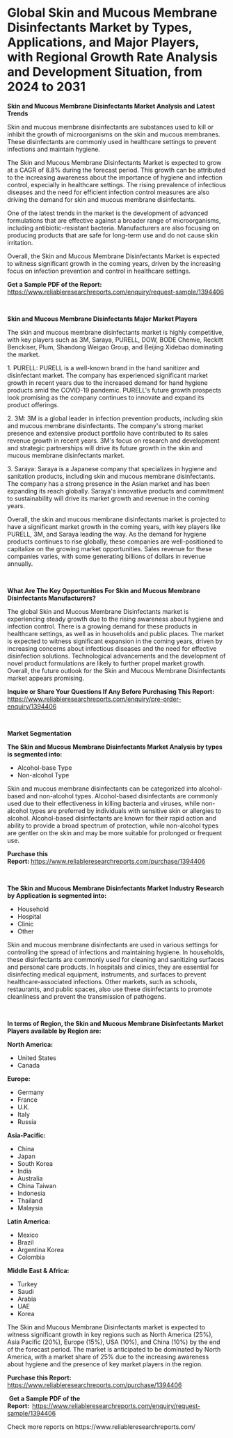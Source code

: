 <p><h1>Global Skin and Mucous Membrane Disinfectants Market by Types, Applications, and Major Players, with Regional Growth Rate Analysis and Development Situation, from 2024 to 2031</h1></p><p><strong>Skin and Mucous Membrane Disinfectants Market Analysis and Latest Trends</strong></p>
<p><p>Skin and mucous membrane disinfectants are substances used to kill or inhibit the growth of microorganisms on the skin and mucous membranes. These disinfectants are commonly used in healthcare settings to prevent infections and maintain hygiene.</p><p>The Skin and Mucous Membrane Disinfectants Market is expected to grow at a CAGR of 8.8% during the forecast period. This growth can be attributed to the increasing awareness about the importance of hygiene and infection control, especially in healthcare settings. The rising prevalence of infectious diseases and the need for efficient infection control measures are also driving the demand for skin and mucous membrane disinfectants.</p><p>One of the latest trends in the market is the development of advanced formulations that are effective against a broader range of microorganisms, including antibiotic-resistant bacteria. Manufacturers are also focusing on producing products that are safe for long-term use and do not cause skin irritation.</p><p>Overall, the Skin and Mucous Membrane Disinfectants Market is expected to witness significant growth in the coming years, driven by the increasing focus on infection prevention and control in healthcare settings.</p></p>
<p><strong>Get a Sample PDF of the Report:&nbsp;</strong> <a href="https://www.reliableresearchreports.com/enquiry/request-sample/1394406">https://www.reliableresearchreports.com/enquiry/request-sample/1394406</a></p>
<p>&nbsp;</p>
<p><strong>Skin and Mucous Membrane Disinfectants Major Market Players</strong></p>
<p><p>The skin and mucous membrane disinfectants market is highly competitive, with key players such as 3M, Saraya, PURELL, DOW, BODE Chemie, Reckitt Benckiser, Plum, Shandong Weigao Group, and Beijing Xidebao dominating the market.</p><p>1. PURELL: PURELL is a well-known brand in the hand sanitizer and disinfectant market. The company has experienced significant market growth in recent years due to the increased demand for hand hygiene products amid the COVID-19 pandemic. PURELL's future growth prospects look promising as the company continues to innovate and expand its product offerings.</p><p>2. 3M: 3M is a global leader in infection prevention products, including skin and mucous membrane disinfectants. The company's strong market presence and extensive product portfolio have contributed to its sales revenue growth in recent years. 3M's focus on research and development and strategic partnerships will drive its future growth in the skin and mucous membrane disinfectants market.</p><p>3. Saraya: Saraya is a Japanese company that specializes in hygiene and sanitation products, including skin and mucous membrane disinfectants. The company has a strong presence in the Asian market and has been expanding its reach globally. Saraya's innovative products and commitment to sustainability will drive its market growth and revenue in the coming years.</p><p>Overall, the skin and mucous membrane disinfectants market is projected to have a significant market growth in the coming years, with key players like PURELL, 3M, and Saraya leading the way. As the demand for hygiene products continues to rise globally, these companies are well-positioned to capitalize on the growing market opportunities. Sales revenue for these companies varies, with some generating billions of dollars in revenue annually.</p></p>
<p>&nbsp;</p>
<p><strong>What Are The Key Opportunities For Skin and Mucous Membrane Disinfectants Manufacturers?</strong></p>
<p><p>The global Skin and Mucous Membrane Disinfectants market is experiencing steady growth due to the rising awareness about hygiene and infection control. There is a growing demand for these products in healthcare settings, as well as in households and public places. The market is expected to witness significant expansion in the coming years, driven by increasing concerns about infectious diseases and the need for effective disinfection solutions. Technological advancements and the development of novel product formulations are likely to further propel market growth. Overall, the future outlook for the Skin and Mucous Membrane Disinfectants market appears promising.</p></p>
<p><strong>Inquire or Share Your Questions If Any Before Purchasing This Report:</strong> <a href="https://www.reliableresearchreports.com/enquiry/pre-order-enquiry/1394406">https://www.reliableresearchreports.com/enquiry/pre-order-enquiry/1394406</a></p>
<p>&nbsp;</p>
<p><strong>Market Segmentation</strong></p>
<p><strong>The Skin and Mucous Membrane Disinfectants Market Analysis by types is segmented into:</strong></p>
<p><ul><li>Alcohol-base Type</li><li>Non-alcohol Type</li></ul></p>
<p><p>Skin and mucous membrane disinfectants can be categorized into alcohol-based and non-alcohol types. Alcohol-based disinfectants are commonly used due to their effectiveness in killing bacteria and viruses, while non-alcohol types are preferred by individuals with sensitive skin or allergies to alcohol. Alcohol-based disinfectants are known for their rapid action and ability to provide a broad spectrum of protection, while non-alcohol types are gentler on the skin and may be more suitable for prolonged or frequent use.</p></p>
<p><strong>Purchase this Report:&nbsp;</strong><a href="https://www.reliableresearchreports.com/purchase/1394406">https://www.reliableresearchreports.com/purchase/1394406</a></p>
<p>&nbsp;</p>
<p><strong>The Skin and Mucous Membrane Disinfectants Market Industry Research by Application is segmented into:</strong></p>
<p><ul><li>Household</li><li>Hospital</li><li>Clinic</li><li>Other</li></ul></p>
<p><p>Skin and mucous membrane disinfectants are used in various settings for controlling the spread of infections and maintaining hygiene. In households, these disinfectants are commonly used for cleaning and sanitizing surfaces and personal care products. In hospitals and clinics, they are essential for disinfecting medical equipment, instruments, and surfaces to prevent healthcare-associated infections. Other markets, such as schools, restaurants, and public spaces, also use these disinfectants to promote cleanliness and prevent the transmission of pathogens.</p></p>
<p>&nbsp;</p>
<p><strong>In terms of Region, the Skin and Mucous Membrane Disinfectants Market Players available by Region are:</strong></p>
<p>
    <p> <strong> North America: </strong>
        <ul>
            <li>United States</li>
            <li>Canada</li>
        </ul>
        </p> 
    <p> <strong> Europe: </strong>
        <ul>
            <li>Germany</li>
            <li>France</li>
            <li>U.K.</li>
            <li>Italy</li>
            <li>Russia</li>
        </ul>
        </p> 
    <p> <strong> Asia-Pacific: </strong>
        <ul>
            <li>China</li>
            <li>Japan</li>
            <li>South Korea</li>
            <li>India</li>
            <li>Australia</li>
            <li>China Taiwan</li>
            <li>Indonesia</li>
            <li>Thailand</li>
            <li>Malaysia</li>
        </ul>
        </p> 
    <p> <strong> Latin America: </strong>
        <ul>
            <li>Mexico</li>
            <li>Brazil</li>
            <li>Argentina Korea</li>
            <li>Colombia</li>
        </ul>
        </p> 
    <p> <strong> Middle East & Africa: </strong>
        <ul>
            <li>Turkey</li>
            <li>Saudi</li>
            <li>Arabia</li>
            <li>UAE</li>
            <li>Korea</li>
        </ul>
    </p>
    </p>
<p><p>The Skin and Mucous Membrane Disinfectants market is expected to witness significant growth in key regions such as North America (25%), Asia Pacific (20%), Europe (15%), USA (10%), and China (10%) by the end of the forecast period. The market is anticipated to be dominated by North America, with a market share of 25% due to the increasing awareness about hygiene and the presence of key market players in the region.</p></p>
<p><strong>Purchase this Report: </strong><a href="https://www.reliableresearchreports.com/purchase/1394406">https://www.reliableresearchreports.com/purchase/1394406</a></p>
<p>&nbsp;<strong>Get a Sample PDF of the Report:&nbsp;&nbsp;</strong><a href="https://www.reliableresearchreports.com/enquiry/request-sample/1394406">https://www.reliableresearchreports.com/enquiry/request-sample/1394406</a></p>
<p><strong></strong></p>
<p>Check more reports on https://www.reliableresearchreports.com/</p>